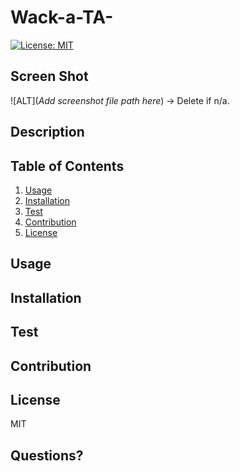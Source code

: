 # Wack-a-TA- 
[![License: MIT](https://img.shields.io/badge/License-MIT-yellow.svg)](https://opensource.org/licenses/MIT)
## Screen Shot
  
  ![ALT](*Add screenshot file path here*) -> Delete if n/a.

## Description
  
## Table of Contents
1. [Usage](#usage)
2. [Installation](#installation)
3. [Test](#test)
4. [Contribution](#contribution)
5. [License](#license)
## Usage
  
## Installation
 
## Test
  
## Contribution
  
## License
  MIT
## Questions?

  